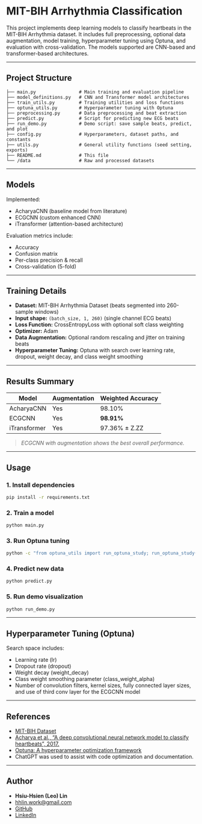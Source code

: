# MIT-BIH Arrhythmia Classification 

This project implements deep learning models to classify heartbeats in the MIT-BIH Arrhythmia dataset. It includes full preprocessing, optional data augmentation, model training, hyperparameter tuning using Optuna, and evaluation with cross-validation. The models supported are CNN-based and transformer-based architectures.

---

## Project Structure

```
├── main.py                # Main training and evaluation pipeline
├── model_definitions.py   # CNN and Transformer model architectures
├── train_utils.py         # Training utilities and loss functions
├── optuna_utils.py        # Hyperparameter tuning with Optuna
├── preprocessing.py       # Data preprocessing and beat extraction
├── predict.py             # Script for predicting new ECG beats
├── run_demo.py            # Demo script: save sample beats, predict, and plot
├── config.py              # Hyperparameters, dataset paths, and constants
├── utils.py               # General utility functions (seed setting, exports)
├── README.md              # This file
└── /data                  # Raw and processed datasets
```

---

##  Models

Implemented:
- AcharyaCNN (baseline model from literature)
- ECGCNN (custom enhanced CNN)
- iTransformer (attention-based architecture)

Evaluation metrics include:
- Accuracy
- Confusion matrix
- Per-class precision & recall
- Cross-validation (5-fold)

---

##  Training Details

- **Dataset:** MIT-BIH Arrhythmia Dataset (beats segmented into 260-sample windows)
- **Input shape:** `(batch_size, 1, 260)` (single channel ECG beats)
- **Loss Function:** CrossEntropyLoss with optional soft class weighting
- **Optimizer:** Adam
- **Data Augmentation:** Optional random rescaling and jitter on training beats
- **Hyperparameter Tuning:** Optuna with search over learning rate, dropout, weight decay, and class weight smoothing

---

##  Results Summary

| Model         | Augmentation | Weighted Accuracy      |
|---------------|--------------|------------------------|
| AcharyaCNN    | Yes          |  98.10%                |
| ECGCNN        | Yes          |  **98.91%**            |
| iTransformer  | Yes          |  97.36% ± Z.ZZ         |

>  *ECGCNN with augmentation shows the best overall performance.*

---

## Usage

### 1. Install dependencies
```bash
pip install -r requirements.txt
```

### 2. Train a model
```bash
python main.py 
```

### 3. Run Optuna tuning
```bash
python -c "from optuna_utils import run_optuna_study; run_optuna_study(train_loader, val_loader, n_trials=30)"
```

### 4. Predict new data
```bash
python predict.py
```

### 5. Run demo visualization
```bash
python run_demo.py
```

---

## Hyperparameter Tuning (Optuna)

Search space includes:
- Learning rate (lr)
- Dropout rate (dropout)
- Weight decay (weight_decay)
- Class weight smoothing parameter (class_weight_alpha)
- Number of convolution filters, kernel sizes, fully connected layer sizes, and use of third conv layer for the ECGCNN model


---

## References
- [MIT-BIH Dataset](https://www.physionet.org/content/mitdb/1.0.0/)
- [Acharya et al., “A deep convolutional neural network model to classify heartbeats”, 2017.](https://www.sciencedirect.com/science/article/abs/pii/S0010482517302810)
- [Optuna: A hyperparameter optimization framework](https://optuna.readthedocs.io/en/stable/)
- ChatGPT  was used to assist with code optimization and documentation.

---
##  Author

- **Hsiu-Hsien (Leo) Lin**
- [hhlin.work@gmail.com](mailto:hhlin.work@gmail.com)
- [GitHub](https://github.com/hsiuhsil)
- [LinkedIn](https://www.linkedin.com/in/hsiuhsil/)

